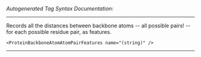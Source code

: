 _Autogenerated Tag Syntax Documentation:_

---
Records all the distances between backbone atoms -- all possible pairs! -- for each possible residue pair, as features.

```
<ProteinBackboneAtomAtomPairFeatures name="(string)" />
```



---
